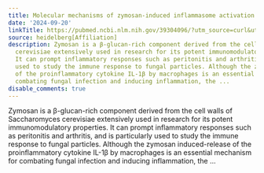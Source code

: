 ```yaml
---
title: Molecular mechanisms of zymosan-induced inflammasome activation in macrophages
date: '2024-09-20'
linkTitle: https://pubmed.ncbi.nlm.nih.gov/39304096/?utm_source=curl&utm_medium=rss&utm_campaign=pubmed-2&utm_content=1FakS-2QOkCT8HsMOQP1bCRQ4YzyumYOmxmF0moLsQ3dFB1E9V&fc=20220326224207&ff=20240921200343&v=2.18.0.post9+e462414
source: heidelberg[Affiliation]
description: Zymosan is a β-glucan-rich component derived from the cell walls of Saccharomyces
  cerevisiae extensively used in research for its potent immunomodulatory properties.
  It can prompt inflammatory responses such as peritonitis and arthritis, and is particularly
  used to study the immune response to fungal particles. Although the zymosan induced-release
  of the proinflammatory cytokine IL-1β by macrophages is an essential mechanism for
  combating fungal infection and inducing inflammation, the ...
disable_comments: true
---
```

Zymosan is a β-glucan-rich component derived from the cell walls of Saccharomyces cerevisiae extensively used in research for its potent immunomodulatory properties. It can prompt inflammatory responses such as peritonitis and arthritis, and is particularly used to study the immune response to fungal particles. Although the zymosan induced-release of the proinflammatory cytokine IL-1β by macrophages is an essential mechanism for combating fungal infection and inducing inflammation, the ...